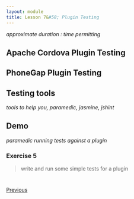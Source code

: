 ```yaml
---
layout: module
title: Lesson 7&#58; Plugin Testing
---
```


_approximate duration : time permitting_

## Apache Cordova Plugin Testing

## PhoneGap Plugin Testing

## Testing tools

_tools to help you, paramedic, jasmine, jshint_

## Demo

_paramedic running tests against a plugin_

### Exercise 5 

> write and run some simple tests for a plugin


<div class="row" style="margin-top:40px;">
<div class="col-sm-12">
<a href="lesson6.html" class="btn btn-default"><i class="glyphicon glyphicon-chevron-left"></i> Previous</a>
</div>
</div>
